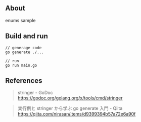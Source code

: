 ## About

enums sample

## Build and run

```
// generage code
go generate ./...

// run
go run main.go
```

## References

> stringer - GoDoc  
> https://godoc.org/golang.org/x/tools/cmd/stringer

> 実行例と stringer から学ぶ go generate 入門 - Qiita  
> https://qiita.com/nirasan/items/d9399394b57a72e6a90f
